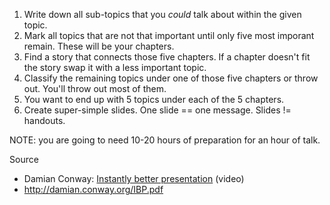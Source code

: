1. Write down all sub-topics that you *could* talk about within the given topic.
2. Mark all topics that are not that important until only five most imporant remain. These will be your chapters.
3. Find a story that connects those five chapters. If a chapter doesn't fit the story swap it with a less important topic.
4. Classify the remaining topics under one of those five chapters or throw out. You'll throw out most of them.
5. You want to end up with 5 topics under each of the 5 chapters.
6. Create super-simple slides. One slide == one message. Slides != handouts.

NOTE: you are going to need 10-20 hours of preparation for an hour of talk.

Source

* Damian Conway: [Instantly better presentation](https://youtu.be/JB87qJGSvuk) (video)
* http://damian.conway.org/IBP.pdf
